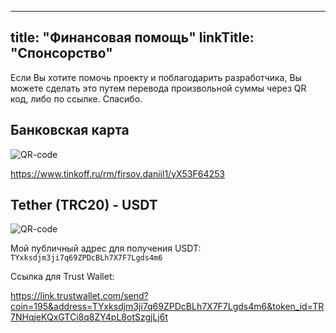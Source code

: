 
---
title: "Финансовая помощь"
linkTitle: "Спонсорство"
---

Если Вы хотите помочь проекту и поблагодарить разработчика, Вы можете сделать это путем перевода
произвольной суммы через QR код, либо по ссылке. Спасибо.

## Банковская карта

![QR-code](/donation-qr.jpg)

https://www.tinkoff.ru/rm/firsov.daniil1/yX53F64253


## Tether (TRC20) - USDT

![QR-code](/usdt.jpg)

Мой публичный адрес для получения USDT: `TYxksdjm3ji7q69ZPDcBLh7X7F7Lgds4m6`

Ссылка для Trust Wallet:

https://link.trustwallet.com/send?coin=195&address=TYxksdjm3ji7q69ZPDcBLh7X7F7Lgds4m6&token_id=TR7NHqjeKQxGTCi8q8ZY4pL8otSzgjLj6t

